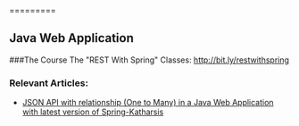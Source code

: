 =========

## Java Web Application

###The Course
The "REST With Spring" Classes: http://bit.ly/restwithspring

### Relevant Articles: 
- [JSON API with relationship (One to Many) in a Java Web Application with latest version of Spring-Katharsis]()

